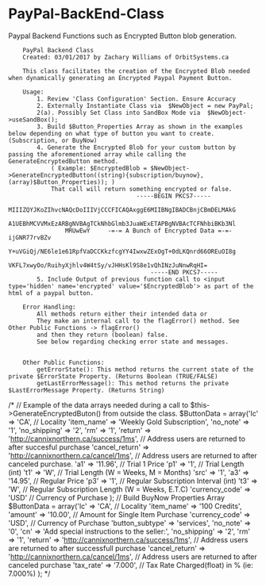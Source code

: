 # PayPal-BackEnd-Class
Paypal Backend Functions such as Encrypted Button blob generation.

		PayPal Backend Class
		Created: 03/01/2017 by Zachary Williams of OrbitSystems.ca
		
		This class facilitates the creation of the Encrypted Blob needed when dynamically generating an Encrypted Paypal Payment Button.
		
		Usage: 
			1. Review 'Class Configuration' Section. Ensure Accuracy
			2. Externally Instantiate Class via  $NewObject = new PayPal;
			2(a). Possibly Set Class into SandBox Mode via  $NewObject->useSandBox();
			3. Build $Button_Properties Array as shown in the examples below depending on what type of button you want to create. (Subscription, or BuyNow)
			4. Generate the Encrypted Blob for your custom button by passing the aforementioned array while calling the GenerateEncryptedButton method.
				( Example: $EncryptedBlob = $NewObject->GenerateEncryptedButton((string){subscription/buynow}, (array)$Button_Properties)); )
				That call will return something encrypted or false.
										-----BEGIN PKCS7-----
					MIIIZQYJKoZIhvcNAQcDoIIIVjCCCFICAQAxggE6MIIBNgIBADCBnjCBmDELMAkG
					A1UEBhMCVVMxEzARBgNVBAgTCkNhbGlmb3JuaWExETAPBgNVBAcTCFNhbiBKb3Nl
					MRUwEwY     -=-= A Bunch of Encrypted Data =-=-     ijGNR77rvBZv
					Y+uVGiQj/NE6le1e61RpfVaDCCKkzfcgYY4IwxwZExOgT+0dLKQnrd66OREuOI8g
					VKFL7xwyOo/RuihyXjhlv4W4tSy/vJHHsKl9S8e1vQhINzJuNnwRqHI=
											-----END PKCS7-----
			5. Include Output of previous function call to <input type='hidden' name='encrypted' value='$EncryptedBlob'> as part of the html of a paypal button.
			
		Error Handling:
			All methods return either their intended data or 
			They make an internal call to the flagError() method. See Other Public Functions -> flagError()
			and then they return (boolean) false.
			See below regarding checking error state and messages.
			
		
		Other Public Functions:
			getErrorState(): This method returns the current state of the private $ErrorState Property. (Returns Boolean (TRUE/FALSE)
			getLastErrorMessage(): This method returns the private $LastErrorMessage Property. (Returns String)
	
/* // Example of the data arrays needed during a call to $this->GenerateEncryptedButon() from outside the class.
$ButtonData = array('lc' => 'CA', // Locality
					'item_name' => 'Weekly Gold Subscription',
					'no_note' => '1',
					'no_shipping' => '2',
					'rm' => '1',
					'return' => 'http://cannixnorthern.ca/success/1ms', // Address users are returned to after succesful purchase
					'cancel_return' => 'http://cannixnorthern.ca/cancel/1ms', // Address users are returned to after canceled purchase.
					'a1' => '11.96', // Trial 1 Price
					'p1' => '1', // Trial Length (int)
					't1' => 'W', // Trial Length (W = Weeks, M = Months)
					'src' => '1',
					'a3' => '14.95', // Regular Price
					'p3' => '1', // Regular Subscription Interval (int)
					't3' => 'W', // Regular Subscription Length (W = Weeks, E.T.C)
					'currency_code' => 'USD' // Currency of Purchase
);
// Build BuyNow Properties Array
$ButtonData = array('lc' => 'CA', // Locality
					'item_name' => '100 Credits',
					'amount' => '10.00', // Amount for Single Item Purchase
					'currency_code' => 'USD', // Currency of Purchase
					'button_subtype' => 'services',
					'no_note' => '0',
					'cn' => 'Add special instructions to the seller:',
					'no_shipping' => '2',
					'rm' => '1',
					'return' => 'http://cannixnorthern.ca/success/1ms', // Address users are returned to after successfull purchase
					'cancel_return' => 'http://cannixnorthern.ca/cancel/1ms', // Address users are returned to after canceled purchase
					'tax_rate' => '7.000', // Tax Rate Charged(float) in % (ie: 7.000%)
				);
*/
